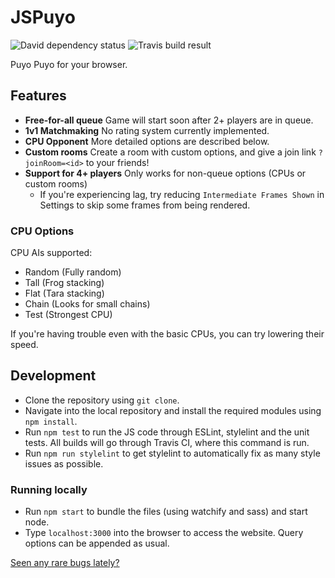 # JSPuyo
<img src="https://david-dm.org/WillFlame14/jspuyo.svg" alt="David dependency status"> <img src="https://travis-ci.org/WillFlame14/jspuyo.svg?branch=master" alt="Travis build result">
  
Puyo Puyo for your browser.

## Features
- **Free-for-all queue** Game will start soon after 2+ players are in queue.
- **1v1 Matchmaking** No rating system currently implemented.
- **CPU Opponent** More detailed options are described below.
- **Custom rooms** Create a room with custom options, and give a join link `?joinRoom=<id>` to your friends!
- **Support for 4+ players**  Only works for non-queue options (CPUs or custom rooms)
  - If you're experiencing lag, try reducing `Intermediate Frames Shown` in Settings to skip some frames from being rendered.

### CPU Options
CPU AIs supported:
- Random (Fully random)
- Tall (Frog stacking)
- Flat (Tara stacking)
- Chain (Looks for small chains)
- Test (Strongest CPU)

If you're having trouble even with the basic CPUs, you can try lowering their speed.

## Development
- Clone the repository using `git clone`.
- Navigate into the local repository and install the required modules using `npm install`.
- Run `npm test` to run the JS code through ESLint, stylelint and the unit tests. All builds will go through Travis CI, where this command is run.
- Run `npm run stylelint` to get stylelint to automatically fix as many style issues as possible.

### Running locally
- Run `npm start` to bundle the files (using watchify and sass) and start node.
- Type `localhost:3000` into the browser to access the website. Query options can be appended as usual.


[Seen any rare bugs lately?](https://github.com/WillFlame14/jspuyo/issues)

